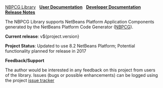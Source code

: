 [NBPCG Library](index.md)&nbsp;&nbsp;
[**User Documentation**](user.html)&nbsp;&nbsp;
[**Developer Documentation**](developer.html)&nbsp;&nbsp;
[**Release Notes**](release.html)

The NBPCG Library supports NetBeans Platform Application Components
generated by the NetBeans Platform Code Generator
([NBPCG](http://www.theretiredprogrammer.uk/nbpcg)).

**Current release**: v${project.version}
                                    
**Project Status**: Updated to use 8.2 NetBeans Platform; Potential functionality planned for release in 2017
      
**Feedback/Support**

The author would be interested in any feedback on this project
from users of the library.  Issues (bugs or possible
enhancements) can be logged using the project
[issue tracker](https://github.com/Richard-Linsdale/nbpcglibrary/issues)

